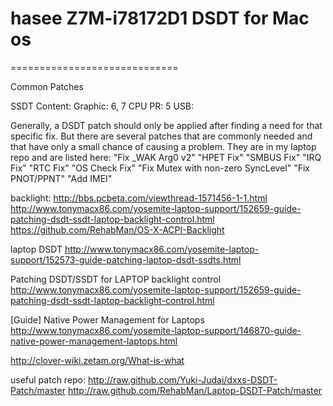 #	hasee Z7M-i78172D1 DSDT for Mac os
=============================

Common Patches

SSDT Content:
Graphic: 6, 7
CPU PR: 5
USB: 

Generally, a DSDT patch should only be applied after finding a need for that specific fix. But there are several patches that are commonly needed and that have only a small chance of causing a problem. They are in my laptop repo and are listed here:
"Fix _WAK Arg0 v2"
"HPET Fix"
"SMBUS Fix"
"IRQ Fix"
"RTC Fix"
"OS Check Fix"
"Fix Mutex with non-zero SyncLevel"
"Fix PNOT/PPNT"
"Add IMEI"


backlight:
http://bbs.pcbeta.com/viewthread-1571456-1-1.html
http://www.tonymacx86.com/yosemite-laptop-support/152659-guide-patching-dsdt-ssdt-laptop-backlight-control.html
https://github.com/RehabMan/OS-X-ACPI-Backlight

laptop DSDT
http://www.tonymacx86.com/yosemite-laptop-support/152573-guide-patching-laptop-dsdt-ssdts.html

Patching DSDT/SSDT for LAPTOP backlight control
http://www.tonymacx86.com/yosemite-laptop-support/152659-guide-patching-dsdt-ssdt-laptop-backlight-control.html

[Guide] Native Power Management for Laptops
http://www.tonymacx86.com/yosemite-laptop-support/146870-guide-native-power-management-laptops.html

http://clover-wiki.zetam.org/What-is-what

useful patch repo:
http://raw.github.com/Yuki-Judai/dxxs-DSDT-Patch/master
http://raw.github.com/RehabMan/Laptop-DSDT-Patch/master